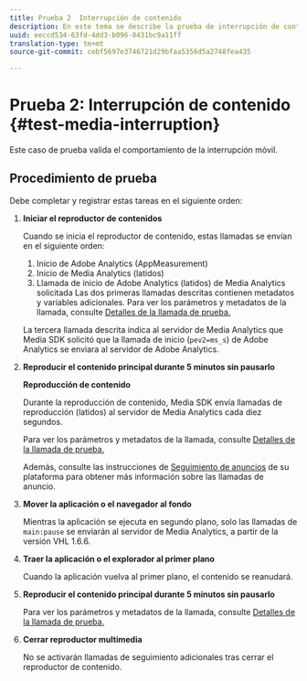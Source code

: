 ```yaml
---
title: Prueba 2  Interrupción de contenido
description: En este tema se describe la prueba de interrupción de contenido utilizada en la validación.
uuid: eeccd534-63fd-4dd3-b096-0431bc9a11ff
translation-type: tm+mt
source-git-commit: cebf5697e3746721d29bfaa5356d5a2748fea435

---
```



# Prueba 2: Interrupción de contenido {#test-media-interruption}

Este caso de prueba valida el comportamiento de la interrupción móvil.

## Procedimiento de prueba

Debe completar y registrar estas tareas en el siguiente orden:

1. **Iniciar el reproductor de contenidos**

   Cuando se inicia el reproductor de contenido, estas llamadas se envían en el siguiente orden:

   1. Inicio de Adobe Analytics (AppMeasurement)
   1. Inicio de Media Analytics (latidos)
   1. Llamada de inicio de Adobe Analytics (latidos) de Media Analytics solicitada
   Las dos primeras llamadas descritas contienen metadatos y variables adicionales. Para ver los parámetros y metadatos de la llamada, consulte [Detalles de la llamada de prueba.](/help/sdk-implement/validation/test-call-details.md#start-the-media-player)

   La tercera llamada descrita indica al servidor de Media Analytics que Media SDK solicitó que la llamada de inicio (`pev2=ms_s`) de Adobe Analytics se enviara al servidor de Adobe Analytics.

1. **Reproducir el contenido principal durante 5 minutos sin pausarlo**

   **Reproducción de contenido**

   Durante la reproducción de contenido, Media SDK envía llamadas de reproducción (latidos) al servidor de Media Analytics cada diez segundos.

   Para ver los parámetros y metadatos de la llamada, consulte [Detalles de la llamada de prueba.](/help/sdk-implement/validation/test-call-details.md#play-main-content)

   Además, consulte las instrucciones de [Seguimiento de anuncios](/help/sdk-implement/track-ads/track-ads-overview.md) de su plataforma para obtener más información sobre las llamadas de anuncio.

1. **Mover la aplicación o el navegador al fondo**

   Mientras la aplicación se ejecuta en segundo plano, solo las llamadas de `main:pause` se enviarán al servidor de Media Analytics, a partir de la versión VHL 1.6.6.

1. **Traer la aplicación o el explorador al primer plano**

   Cuando la aplicación vuelva al primer plano, el contenido se reanudará.

1. **Reproducir el contenido principal durante 5 minutos sin pausarlo**

   Para ver los parámetros y metadatos de la llamada, consulte [Detalles de la llamada de prueba.](/help/sdk-implement/validation/test-call-details.md#play-main-content)

1. **Cerrar reproductor multimedia**

   No se activarán llamadas de seguimiento adicionales tras cerrar el reproductor de contenido.
